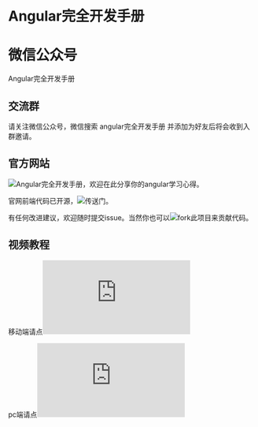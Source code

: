 # Angular完全开发手册

# 微信公众号

Angular完全开发手册

## 交流群

请关注微信公众号，微信搜索 angular完全开发手册 并添加为好友后将会收到入群邀请。

## 官方网站

![Angular完全开发手册](http://www.hijavascript.com)，欢迎在此分享你的angular学习心得。

官网前端代码已开源，![传送门](https://github.com/sxlwar/ratel)。

有任何改进建议，欢迎随时提交issue。当然你也可以![fork此项目](https://github.com/sxlwar/ratel)来贡献代码。

## 视频教程

移动端请点![这里](http://m.study.163.com/provider/400000000664045/index.htm?share=2&shareId=400000000664045)

pc端请点![这里](https://study.163.com/provider/400000000664045/index.htm?share=2&shareId=400000000664045)
